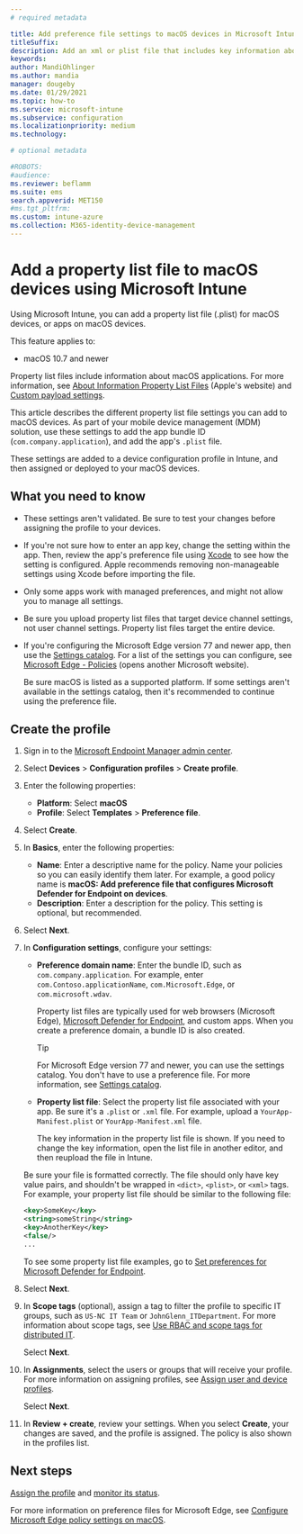 ```yaml
---
# required metadata

title: Add preference file settings to macOS devices in Microsoft Intune
titleSuffix:
description: Add an xml or plist file that includes key information about your app. Use a preference file device configuration profile to change key information in the property list file, and assign it to your macOS devices.
keywords:
author: MandiOhlinger
ms.author: mandia
manager: dougeby
ms.date: 01/29/2021
ms.topic: how-to
ms.service: microsoft-intune
ms.subservice: configuration
ms.localizationpriority: medium
ms.technology:

# optional metadata

#ROBOTS:
#audience:
ms.reviewer: beflamm
ms.suite: ems
search.appverid: MET150
#ms.tgt_pltfrm:
ms.custom: intune-azure
ms.collection: M365-identity-device-management
---
```


# Add a property list file to macOS devices using Microsoft Intune

Using Microsoft Intune, you can add a property list file (.plist) for macOS devices, or apps on macOS devices.

This feature applies to:

- macOS 10.7 and newer

Property list files include information about macOS applications. For more information, see [About Information Property List Files](https://developer.apple.com/library/archive/documentation/General/Reference/InfoPlistKeyReference/Articles/AboutInformationPropertyListFiles.html) (Apple's website) and [Custom payload settings](https://support.apple.com/guide/mdm/custom-mdm9abbdbe7/1/web/1).

This article describes the different property list file settings you can add to macOS devices. As part of your mobile device management (MDM) solution, use these settings to add the app bundle ID (`com.company.application`), and add the app's `.plist` file.

These settings are added to a device configuration profile in Intune, and then assigned or deployed to your macOS devices.

## What you need to know

- These settings aren't validated. Be sure to test your changes before assigning the profile to your devices.
- If you're not sure how to enter an app key, change the setting within the app. Then, review the app's preference file using [Xcode](https://developer.apple.com/xcode/) to see how the setting is configured. Apple recommends removing non-manageable settings using Xcode before importing the file.
- Only some apps work with managed preferences, and might not allow you to manage all settings.
- Be sure you upload property list files that target device channel settings, not user channel settings. Property list files target the entire device.
- If you're configuring the Microsoft Edge version 77 and newer app, then use the [Settings catalog](settings-catalog.md). For a list of the settings you can configure, see [Microsoft Edge - Policies](/DeployEdge/microsoft-edge-policies) (opens another Microsoft website).

  Be sure macOS is listed as a supported platform. If some settings aren't available in the settings catalog, then it's recommended to continue using the preference file.

## Create the profile

1. Sign in to the [Microsoft Endpoint Manager admin center](https://go.microsoft.com/fwlink/?linkid=2109431).
2. Select **Devices** > **Configuration profiles** > **Create profile**.
3. Enter the following properties:

    - **Platform**: Select **macOS**
    - **Profile**: Select **Templates** > **Preference file**.

4. Select **Create**.
5. In **Basics**, enter the following properties:

    - **Name**: Enter a descriptive name for the policy. Name your policies so you can easily identify them later. For example, a good policy name is **macOS: Add preference file that configures Microsoft Defender for Endpoint on devices**.
    - **Description**: Enter a description for the policy. This setting is optional, but recommended.

6. Select **Next**.

7. In **Configuration settings**, configure your settings:

    - **Preference domain name**: Enter the bundle ID, such as `com.company.application`. For example, enter `com.Contoso.applicationName`, `com.Microsoft.Edge`, or `com.microsoft.wdav`.

      Property list files are typically used for web browsers (Microsoft Edge), [Microsoft Defender for Endpoint](/windows/security/threat-protection/microsoft-defender-atp/microsoft-defender-atp-mac), and custom apps. When you create a preference domain, a bundle ID is also created.

      > [!TIP]
      > For Microsoft Edge version 77 and newer, you can use the settings catalog. You don't have to use a preference file. For more information, see [Settings catalog](settings-catalog.md).

    - **Property list file**: Select the property list file associated with your app. Be sure it's a `.plist` or `.xml` file. For example, upload a `YourApp-Manifest.plist` or `YourApp-Manifest.xml` file.

      The key information in the property list file is shown. If you need to change the key information, open the list file in another editor, and then reupload the file in Intune.

    Be sure your file is formatted correctly. The file should only have key value pairs, and shouldn't be wrapped in `<dict>`, `<plist>`, or `<xml>` tags. For example, your property list file should be similar to the following file:

    ```xml
    <key>SomeKey</key>
    <string>someString</string>
    <key>AnotherKey</key>
    <false/>
    ...
    ```

    To see some property list file examples, go to [Set preferences for Microsoft Defender for Endpoint](/windows/security/threat-protection/microsoft-defender-atp/mac-preferences).

8. Select **Next**.
9. In **Scope tags** (optional), assign a tag to filter the profile to specific IT groups, such as `US-NC IT Team` or `JohnGlenn_ITDepartment`. For more information about scope tags, see [Use RBAC and scope tags for distributed IT](../fundamentals/scope-tags.md).

    Select **Next**.

10. In **Assignments**, select the users or groups that will receive your profile. For more information on assigning profiles, see [Assign user and device profiles](device-profile-assign.md).

    Select **Next**.

11. In **Review + create**, review your settings. When you select **Create**, your changes are saved, and the profile is assigned. The policy is also shown in the profiles list.

## Next steps

[Assign the profile](device-profile-assign.md) and [monitor its status](device-profile-monitor.md).

For more information on preference files for Microsoft Edge, see [Configure Microsoft Edge policy settings on macOS](/deployedge/configure-microsoft-edge-on-mac).

